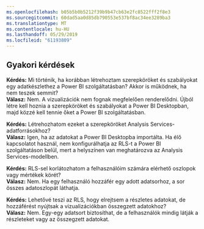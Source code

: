 ```yaml
---
ms.openlocfilehash: b05b5b0b5212f39b9b47cb63e2fc8522fff2f8e3
ms.sourcegitcommit: 60dad5aa0d85db790553e537bf8ac34ee3289ba3
ms.translationtype: MT
ms.contentlocale: hu-HU
ms.lasthandoff: 05/29/2019
ms.locfileid: "61193809"
---
```

## <a name="faq"></a>Gyakori kérdések
**Kérdés:** Mi történik, ha korábban létrehoztam szerepköröket és szabályokat egy adatkészlethez a Power BI szolgáltatásban? Akkor is működnek, ha nem teszek semmit?  
**Válasz:** Nem. A vizualizációk nem fognak megfelelően renderelődni. Újból létre kell hoznia a szerepköröket és szabályokat a Power BI Desktopban, majd közzé kell tennie őket a Power BI szolgáltatásban.

**Kérdés:** Létrehozhatom ezeket a szerepköröket Analysis Services-adatforrásokhoz?  
**Válasz:** Igen, ha az adatokat a Power BI Desktopba importálta. Ha élő kapcsolatot használ, nem konfigurálhatja az RLS-t a Power BI szolgáltatáson belül, mert a helyszínen van meghatározva az Analysis Services-modellben.

**Kérdés:** RLS-sel korlátozhatom a felhasználóim számára elérhető oszlopok vagy mértékek körét?  
**Válasz:** Nem. Ha egy felhasználó hozzáfér egy adott adatsorhoz, a sor összes adatoszlopát láthatja.

**Kérdés:** Lehetővé teszi az RLS, hogy elrejtsem a részletes adatokat, de hozzáférést nyújtsak a vizualizációkban összegzett adatokhoz?  
**Válasz:** Nem. Egy-egy adatsort biztosíthat, de a felhasználók mindig látják a részleteket vagy az összegzett adatokat.


